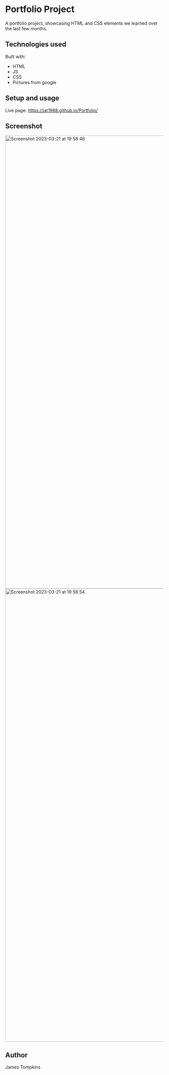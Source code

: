 # Portfolio Project 
A portfolio project, showcasing HTML and CSS elements we learned over the last few months.

## Technologies used

Built with: 

- HTML
- JS
- CSS
- Pictures from google

## Setup and usage

Live page: https://jat1988.github.io/Portfolio/

## Screenshot
<img width="1440" alt="Screenshot 2023-03-21 at 19 58 46" src="https://user-images.githubusercontent.com/92925082/226700192-2a1f61ea-3652-4358-bc02-33300ceed3a7.png">
<img width="1440" alt="Screenshot 2023-03-21 at 19 58 54" src="https://user-images.githubusercontent.com/92925082/226700233-bba83561-8fe7-4b08-a66c-0d247e14fbfd.png">


## Author

James Tompkins

